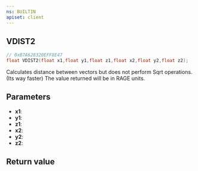 ```yaml
---
ns: BUILTIN
apiset: client
---
```

## VDIST2

```c
// 0xB7A628320EFF8E47
float VDIST2(float x1,float y1,float z1,float x2,float y2,float z2);
```

Calculates distance between vectors but does not perform Sqrt operations. (Its way faster)
The value returned will be in RAGE units.

## Parameters
* **x1**:
* **y1**:
* **z1**:
* **x2**:
* **y2**:
* **z2**:

## Return value

